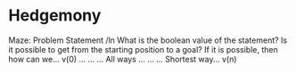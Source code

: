 # Hedgemony
Maze: Problem Statement /ln
What is the boolean value of the statement?
Is it possible to get from the starting position to a goal?
If it is possible, then how can we... v(0)
...
...
...
All ways
...
...
...
Shortest way... v(n)
